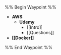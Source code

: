 %% Begin Waypoint %%
- **AWS**
	- **Udemy**
		- [[Intro]]
		- [[Questions]]
- **[[Docker]]**

%% End Waypoint %%
